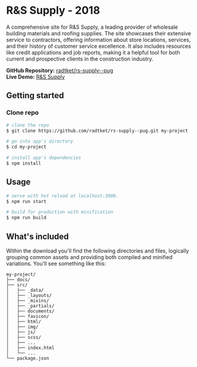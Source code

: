 # R&S Supply - 2018
A comprehensive site for R&S Supply, a leading provider of wholesale building materials and roofing supplies. The site showcases their extensive service to contractors, offering information about store locations, services, and their history of customer service excellence. It also includes resources like credit applications and job reports, making it a helpful tool for both current and prospective clients in the construction industry.

**GitHub Repository:** [radtket/rs-supply--pug](https://github.com/radtket/rs-supply--pug)  
**Live Demo:** [R&S Supply](https://radtket.github.io/rs-supply--pug/)

## Getting started

### Clone repo

```bash
# clone the repo
$ git clone https://github.com/radtket/rs-supply--pug.git my-project

# go into app's directory
$ cd my-project

# install app's dependencies
$ npm install
```

## Usage

```bash
# serve with hot reload at localhost:3000.
$ npm run start

# build for production with minification
$ npm run build
```

## What's included

Within the download you'll find the following directories and files, logically grouping common assets and providing both compiled and minified variations. You'll see something like this:

```code
my-project/
├── docs/
├── src/
│   ├── _data/
│   ├── _layouts/
│   ├── _mixins/
│   ├── _partials/
│   ├── documents/
│   ├── favicon/
│   ├── html/
│   ├── img/
│   ├── js/
│   ├── scss/
│   ├── ...
│   ├── index.html
│   └── ...
└── package.json
```

